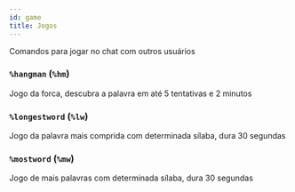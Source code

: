 ```yaml
---
id: game
title: Jogos
---
```


Comandos para jogar no chat com outros usuários

### `%hangman` (`%hm`)
Jogo da forca, descubra a palavra em até 5 tentativas e 2 minutos

### `%longestword` (`%lw`)
Jogo da palavra mais comprida com determinada sílaba, dura 30 segundas

### `%mostword` (`%mw`)
Jogo de mais palavras com determinada sílaba, dura 30 segundas
